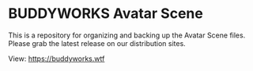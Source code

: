 # BUDDYWORKS Avatar Scene
This is a repository for organizing and backing up the Avatar Scene files.
Please grab the latest release on our distribution sites.

View: https://buddyworks.wtf
